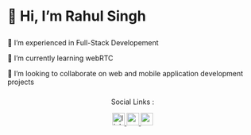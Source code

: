 <div align="left">
  <h1 >
    <p>👋 Hi, I’m Rahul Singh</p>
  </h1>
  <p>👀 I’m experienced in Full-Stack Developement</p>
  <p>🌱 I’m currently learning webRTC</p>
  <p>💞️ I’m looking to collaborate on web and mobile application development projects</p>  
</div>

###

<div>
  <p align="center">Social Links :</p>
<div align="center" >
  <a href="https://www.linkedin.com/in/rahul-singh-546676240" target="_blank">
    <img src="https://img.shields.io/static/v1?message=LinkedIn&logo=linkedin&label=&color=0077B5&logoColor=white&labelColor=&style=for-the-badge" height="25" alt="linkedin logo"  />
  </a>
  <a href="https://codeforces.com/profile/ryuga01" target="_blank">
    <img src="https://assets.codeforces.com/users/kguseva/comments/cf.png" height="25" alt="codeforces logo"  />
  </a>
  <a href="https://www.codechef.com/users/rahul_singh36" target="_blank">
    <img src="https://upload.wikimedia.org/wikipedia/en/7/7b/Codechef%28new%29_logo.svg" height="25" alt="codechef logo"  />
  </a>
</div>
</div>

